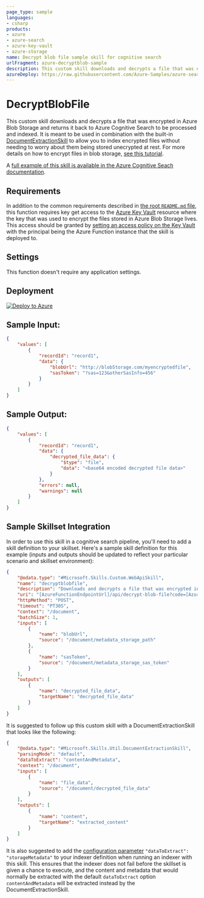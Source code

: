```yaml
---
page_type: sample
languages:
- csharp
products:
- azure
- azure-search
- azure-key-vault
- azure-storage
name: Decrypt blob file sample skill for cognitive search
urlFragment: azure-decryptblob-sample
description: This custom skill downloads and decrypts a file that was encrypted in Azure Blob Storage and returns it back to Azure Cognitive Search to be indexed.
azureDeploy: https://raw.githubusercontent.com/Azure-Samples/azure-search-power-skills/master/Utils/DecryptBlobFile/azuredeploy.json
---
```


# DecryptBlobFile

This custom skill downloads and decrypts a file that was encrypted in Azure Blob Storage and returns it back to Azure Cognitive Search to be processed and indexed. It is meant to be used in combination with the built-in [DocumentExtractionSkill](https://docs.microsoft.com/azure/search/cognitive-search-skill-document-extraction) to allow you to index encrypted files without needing to worry about them being stored unecrypted at rest. For more details on how to encrypt files in blob storage, [see this tutorial](https://docs.microsoft.com/azure/storage/blobs/storage-encrypt-decrypt-blobs-key-vault).

A [full example of this skill is available in the Azure Cognitive Seach documentation](https://docs.microsoft.com/azure/search/search-howto-index-encrypted-blobs).

## Requirements

In addition to the common requirements described in [the root `README.md` file](../../README.md), this function requires key get access to the [Azure Key Vault](https://azure.microsoft.com/services/key-vault/) resource where the key that was used to encrypt the files stored in Azure Blob Storage lives. This access should be granted by [setting an access policy on the Key Vault](https://docs.microsoft.com/azure/key-vault/general/assign-access-policy-portal) with the principal being the Azure Function instance that the skill is deployed to.

## Settings

This function doesn't require any application settings.

## Deployment

[![Deploy to Azure](https://azuredeploy.net/deploybutton.svg)](https://portal.azure.com/#create/Microsoft.Template/uri/https%3A%2F%2Fraw.githubusercontent.com%2FAzure-Samples%2Fazure-search-power-skills%2Fmaster%2FUtils%2FDecryptBlobFile%2Fazuredeploy.json)

## Sample Input:

```json
{
    "values": [
        {
            "recordId": "record1",
            "data": { 
                "blobUrl": "http://blobStorage.com/myencryptedfile",
                "sasToken": "?sas=123&otherSasInfo=456"
            }
        }
    ]
}
```

## Sample Output:

```json
{
    "values": [
        {
            "recordId": "record1",
            "data": {
                "decrypted_file_data": {
                    "$type": "file",
                    "data": "<base64 encoded decrypted file data>"
                }
            },
            "errors": null,
            "warnings": null
        }
    ]
}
```

## Sample Skillset Integration

In order to use this skill in a cognitive search pipeline, you'll need to add a skill definition to your skillset.
Here's a sample skill definition for this example (inputs and outputs should be updated to reflect your particular scenario and skillset environment):

```json
{
    "@odata.type": "#Microsoft.Skills.Custom.WebApiSkill",
    "name": "decryptblobfile", 
    "description": "Downloads and decrypts a file that was encrypted in Azure Blob Storage",
    "uri": "[AzureFunctionEndpointUrl]/api/decrypt-blob-file?code=[AzureFunctionDefaultHostKey]",
    "httpMethod": "POST",
    "timeout": "PT30S",
    "context": "/document",
    "batchSize": 1,
    "inputs": [
        {
            "name": "blobUrl",
            "source": "/document/metadata_storage_path"
        },
        {
            "name": "sasToken",
            "source": "/document/metadata_storage_sas_token"
        }
    ],
    "outputs": [
        {
            "name": "decrypted_file_data",
            "targetName": "decrypted_file_data"
        }
    ]
}
```

It is suggested to follow up this custom skill with a DocumentExtractionSkill that looks like the following:

```json
{
    "@odata.type": "#Microsoft.Skills.Util.DocumentExtractionSkill",
    "parsingMode": "default",
    "dataToExtract": "contentAndMetadata",
    "context": "/document",
    "inputs": [
        {
            "name": "file_data",
            "source": "/document/decrypted_file_data"
        }
    ],
    "outputs": [
        {
            "name": "content",
            "targetName": "extracted_content"
        }
    ]
}
```

It is also suggested to add the [configuration parameter](https://docs.microsoft.com/rest/api/searchservice/create-indexer#parameters) `"dataToExtract": "storageMetadata"` to your indexer definition when running an indexer with this skill. This ensures that the indexer does not fail before the skillset is given a chance to execute, and the content and metadata that would normally be extracted with the default `dataToExtract` option `contentAndMetadata` will be extracted instead by the DocumentExtractionSkill.